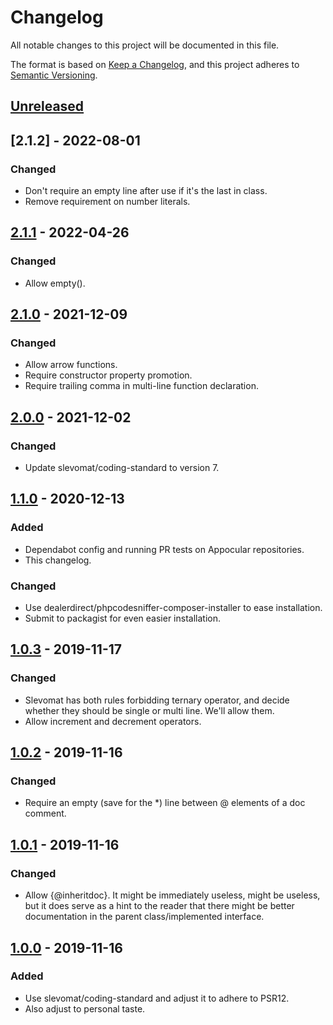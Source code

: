 # Changelog
All notable changes to this project will be documented in this file.

The format is based on [Keep a Changelog](https://keepachangelog.com/en/1.0.0/),
and this project adheres to [Semantic Versioning](https://semver.org/spec/v2.0.0.html).

## [Unreleased]

## [2.1.2] - 2022-08-01
### Changed
- Don't require an empty line after use if it's the last in class.
- Remove requirement on number literals.

## [2.1.1] - 2022-04-26
### Changed
- Allow empty().

## [2.1.0] - 2021-12-09
### Changed
- Allow arrow functions.
- Require constructor property promotion.
- Require trailing comma in multi-line function declaration.

## [2.0.0] - 2021-12-02
### Changed
- Update slevomat/coding-standard to version 7.

## [1.1.0] - 2020-12-13
### Added
- Dependabot config and running PR tests on Appocular
  repositories.
- This changelog.

### Changed
- Use dealerdirect/phpcodesniffer-composer-installer to ease
  installation.
- Submit to packagist for even easier installation.

## [1.0.3] - 2019-11-17
### Changed
- Slevomat has both rules forbidding ternary operator, and decide
  whether they should be single or multi line. We'll allow them.
- Allow increment and decrement operators.

## [1.0.2] - 2019-11-16
### Changed
- Require an empty (save for the *) line between @ elements of a doc
  comment.

## [1.0.1] - 2019-11-16
### Changed
- Allow {@inheritdoc}. It might be immediately useless, might be
  useless, but it does serve as a hint to the reader that there might
  be better documentation in the parent class/implemented interface.

## [1.0.0] - 2019-11-16
### Added
- Use slevomat/coding-standard and adjust it to adhere to PSR12.
- Also adjust to personal taste.

[Unreleased]: https://github.com/appocular/coding-standard/compare/2.1.2...HEAD
[2.1.1]: https://github.com/appocular/coding-standard/compare/2.1.1...2.1.2
[2.1.1]: https://github.com/appocular/coding-standard/compare/2.1.0...2.1.1
[2.1.0]: https://github.com/appocular/coding-standard/compare/2.0.0...2.1.0
[2.0.0]: https://github.com/appocular/coding-standard/compare/1.1.0...2.0.0
[1.1.0]: https://github.com/appocular/coding-standard/compare/1.0.2...1.1.0
[1.0.3]: https://github.com/appocular/coding-standard/compare/1.0.2...1.0.3
[1.0.2]: https://github.com/appocular/coding-standard/compare/1.0.1...1.0.2
[1.0.1]: https://github.com/appocular/coding-standard/compare/1.0.0...1.0.1
[1.0.0]: https://github.com/appocular/coding-standard/releases/tag/1.0.0

